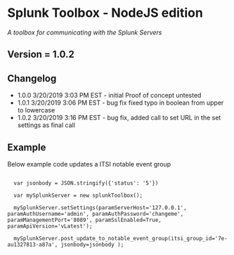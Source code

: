 # Splunk Toolbox - NodeJS edition
_A toolbox for communicating with the Splunk Servers_

## Version = 1.0.2



## Changelog
 - 1.0.0 3/20/2019 3:03 PM EST - initial Proof of concept untested
 - 1.0.1 3/20/2019 3:06 PM EST - bug fix fixed typo in boolean from upper to lowercase
-  1.0.2 3/20/2019 3:16 PM EST - bug fix, added call to set URL in the set settings as final call

## Example



Below example code updates a ITSI notable event group
```

  var jsonbody = JSON.stringify({'status': '5'})

  var mySplunkServer = new splunkToolbox();

  mySplunkServer.setSettings(paramServerHost='127.0.0.1', paramAuthUsername='admin', paramAuthPassword='changeme', paramManagementPort='8089', paramSslEnabled=True, paramApiVersion='vLatest');

  mySplunkServer.post_update_to_notable_event_group(itsi_group_id='7e-au1327813-a87a', jsonbody=jsonbody ); 
```